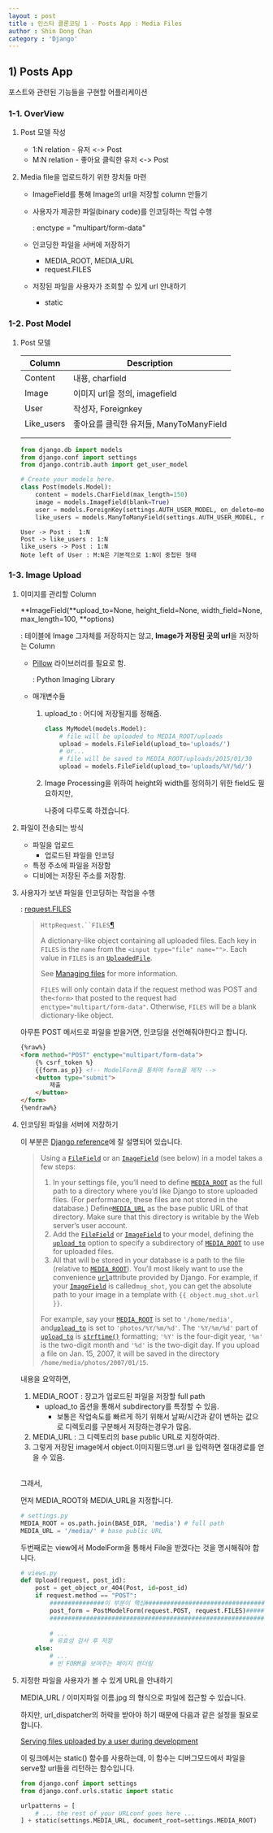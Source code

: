 ```yaml
---
layout : post
title : 인스타 클론코딩 1 - Posts App : Media Files
author : Shin Dong Chan
category : 'Django'
---
```


## 1) Posts App

포스트와 관련된 기능들을 구현할 어플리케이션

### 1-1. OverView

1. Post 모델 작성

   - 1:N relation - 유저 <-> Post
   - M:N relation - 좋아요 클릭한 유저 <-> Post

2. Media file을 업로드하기 위한 장치들 마련

   - ImageField를 통해 Image의 url을 저장할 column 만들기

   - 사용자가 제공한 파일(binary code)를 인코딩하는 작업 수행

     : enctype = "multipart/form-data"

   - 인코딩한 파일을 서버에 저장하기

     * MEDIA_ROOT, MEDIA_URL
     * request.FILES

   - 저장된 파일을 사용자가 조회할 수 있게 url 안내하기

     * static

### 1-2. Post Model

1. Post 모델

   | Column     | Description                             |
   | ---------- | --------------------------------------- |
   | Content    | 내용, charfield                         |
   | Image      | 이미지 url을 정의, imagefield           |
   | User       | 작성자, Foreignkey                      |
   | Like_users | 좋아요를 클릭한 유저들, ManyToManyField |
   |            |                                         |
   |            |                                         |

   ```python
   from django.db import models
   from django.conf import settings
   from django.contrib.auth import get_user_model
   
   # Create your models here.
   class Post(models.Model):
       content = models.CharField(max_length=150)
       image = models.ImageField(blank=True)
       user = models.ForeignKey(settings.AUTH_USER_MODEL, on_delete=models.CASCADE)
       like_users = models.ManyToManyField(settings.AUTH_USER_MODEL, related_name="like_posts", blank=True)
   ```

   ```sequence
   User -> Post :  1:N
   Post -> like_users : 1:N
   like_users -> Post : 1:N
   Note left of User : M:N은 기본적으로 1:N이 중첩된 형태
   ```

### 1-3. Image Upload

1. 이미지를 관리할 Column

   **ImageField(**upload_to=None, height_field=None, width_field=None, max_length=100, **options)

   : 테이블에 Image 그자체를 저장하지는 않고, **Image가 저장된 곳의 url**을 저장하는 Column

   - [Pillow](<https://pillow.readthedocs.io/en/latest/>) 라이브러리를 필요로 함.

     : Python Imaging Library

   - 매개변수들

     1. upload_to : 어디에 저장될지를 정해줌.

        ```python
        class MyModel(models.Model):
            # file will be uploaded to MEDIA_ROOT/uploads
            upload = models.FileField(upload_to='uploads/')
            # or...
            # file will be saved to MEDIA_ROOT/uploads/2015/01/30
            upload = models.FileField(upload_to='uploads/%Y/%d/')
        ```

     2. Image Processing을 위하여 height와 width를 정의하기 위한 field도 필요하지만, 

        나중에 다루도록 하겠습니다.

2. 파일이 전송되는 방식

   * 파일을 업로드
     - 업로드된 파일을 인코딩
   * 특정 주소에 파일을 저장함
   * 디비에는 저장된 주소를 저장함.

3. 사용자가 보낸 파일을 인코딩하는 작업을 수행

   : [request.FILES](<https://docs.djangoproject.com/en/2.1/ref/request-response/#django.http.HttpRequest.FILES>)

   > `HttpRequest.``FILES`[¶](https://docs.djangoproject.com/en/2.1/ref/request-response/#django.http.HttpRequest.FILES)
   >
   > A dictionary-like object containing all uploaded files. Each key in `FILES` is the `name` from the `<input type="file" name="">`. Each value in `FILES` is an [`UploadedFile`](https://docs.djangoproject.com/en/2.1/ref/files/uploads/#django.core.files.uploadedfile.UploadedFile).
   >
   > See [Managing files](https://docs.djangoproject.com/en/2.1/topics/files/) for more information.
   >
   > `FILES` will only contain data if the request method was POST and the`<form>` that posted to the request had `enctype="multipart/form-data"`. Otherwise, `FILES` will be a blank dictionary-like object.

   

   아무튼 POST 메서드로 파일을 받을거면, 인코딩을 선언해줘야한다고 합니다.

   ```html
   {%raw%}
   <form method="POST" enctype="multipart/form-data">
       {% csrf_token %}
       {{form.as_p}} <!-- ModelForm을 통하여 form을 제작 -->
       <button type="submit">
           제출
       </button>
   </form>
   {%endraw%}
   ```

4. 인코딩된 파일을 서버에 저장하기

   이 부분은 [Django reference](<https://docs.djangoproject.com/en/2.1/ref/models/fields/#django.db.models.ImageField>)에 잘 설명되어 있습니다.

   > Using a [`FileField`](https://docs.djangoproject.com/en/2.1/ref/models/fields/#django.db.models.FileField) or an [`ImageField`](https://docs.djangoproject.com/en/2.1/ref/models/fields/#django.db.models.ImageField) (see below) in a model takes a few steps:
   >
   > 1. In your settings file, you’ll need to define [`MEDIA_ROOT`](https://docs.djangoproject.com/en/2.1/ref/settings/#std:setting-MEDIA_ROOT) as the full path to a directory where you’d like Django to store uploaded files. (For performance, these files are not stored in the database.) Define[`MEDIA_URL`](https://docs.djangoproject.com/en/2.1/ref/settings/#std:setting-MEDIA_URL) as the base public URL of that directory. Make sure that this directory is writable by the Web server’s user account.
   > 2. Add the [`FileField`](https://docs.djangoproject.com/en/2.1/ref/models/fields/#django.db.models.FileField) or [`ImageField`](https://docs.djangoproject.com/en/2.1/ref/models/fields/#django.db.models.ImageField) to your model, defining the [`upload_to`](https://docs.djangoproject.com/en/2.1/ref/models/fields/#django.db.models.FileField.upload_to) option to specify a subdirectory of [`MEDIA_ROOT`](https://docs.djangoproject.com/en/2.1/ref/settings/#std:setting-MEDIA_ROOT) to use for uploaded files.
   > 3. All that will be stored in your database is a path to the file (relative to [`MEDIA_ROOT`](https://docs.djangoproject.com/en/2.1/ref/settings/#std:setting-MEDIA_ROOT)). You’ll most likely want to use the convenience [`url`](https://docs.djangoproject.com/en/2.1/ref/models/fields/#django.db.models.fields.files.FieldFile.url)attribute provided by Django. For example, if your [`ImageField`](https://docs.djangoproject.com/en/2.1/ref/models/fields/#django.db.models.ImageField) is called`mug_shot`, you can get the absolute path to your image in a template with `{{ object.mug_shot.url }}`.
   >
   > For example, say your [`MEDIA_ROOT`](https://docs.djangoproject.com/en/2.1/ref/settings/#std:setting-MEDIA_ROOT) is set to `'/home/media'`, and[`upload_to`](https://docs.djangoproject.com/en/2.1/ref/models/fields/#django.db.models.FileField.upload_to) is set to `'photos/%Y/%m/%d'`. The `'%Y/%m/%d'` part of [`upload_to`](https://docs.djangoproject.com/en/2.1/ref/models/fields/#django.db.models.FileField.upload_to) is [`strftime()`](https://docs.python.org/3/library/time.html#time.strftime) formatting; `'%Y'` is the four-digit year, `'%m'` is the two-digit month and `'%d'` is the two-digit day. If you upload a file on Jan. 15, 2007, it will be saved in the directory `/home/media/photos/2007/01/15`.

   내용을 요약하면,

   1. MEDIA_ROOT : 쟝고가 업로드된 파일을 저장할 full path
      * upload_to 옵션을 통해서 subdirectory를 특정할 수 있음.
        * 보통은 작업속도를 빠르게 하기 위해서 날짜/시간과 같이 변하는 값으로 디렉토리를 구분해서 저장하는경우가 많음.
   2. MEDIA_URL : 그 디렉토리의 base public URL로 지정하여라.
   3. 그렇게 저장된 image에서 object.이미지필드명.url 을 입력하면 절대경로를 얻을 수 있음.

   <br>

   그래서,

   먼저 MEDIA_ROOT와 MEDIA_URL을 지정합니다.

   ```python
   # settings.py
   MEDIA_ROOT = os.path.join(BASE_DIR, 'media') # full path
   MEDIA_URL = '/media/' # base public URL
   ```

   두번째로는 view에서 ModelForm을 통해서 File을 받겠다는 것을 명시해줘야 합니다.

   ```python
   # views.py
   def Upload(request, post_id):
       post = get_object_or_404(Post, id=post_id)
       if request.method == "POST":
           ###############이 부분이 핵심###############################################
           post_form = PostModelForm(request.POST, request.FILES)#####################
           ###########################################################################
           
           # ...
           # 유효성 검사 후 저장
       else:
           # ...
           # 빈 FORM을 보여주는 페이지 렌더링
   ```

5. 지정한 파일을 사용자가 볼 수 있게 URL을 안내하기

   MEDIA_URL / 이미지파일 이름.jpg 의 형식으로 파일에 접근할 수 있습니다.

   하지만, url_dispatcher의 허락을 받아야 하기 때문에 다음과 같은 설정을 필요로 합니다.

   [Serving files uploaded by a user during development](<https://docs.djangoproject.com/en/2.1/ref/urls/#module-django.conf.urls>)

   이 링크에서는 static() 함수를 사용하는데, 이 함수는 디버그모드에서 파일을 serve할 url들을 리턴하는 함수입니다.

   ```python
   from django.conf import settings
   from django.conf.urls.static import static
   
   urlpatterns = [
       # ... the rest of your URLconf goes here ...
   ] + static(settings.MEDIA_URL, document_root=settings.MEDIA_ROOT)
   ```

   

